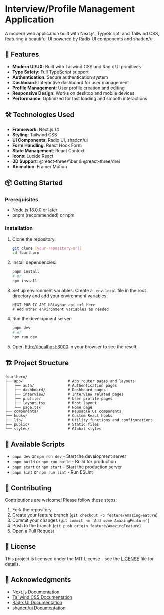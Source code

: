 # Interview/Profile Management Application

A modern web application built with Next.js, TypeScript, and Tailwind CSS, featuring a beautiful UI powered by Radix UI components and shadcn/ui.

## 🚀 Features

- **Modern UI/UX**: Built with Tailwind CSS and Radix UI primitives
- **Type Safety**: Full TypeScript support
- **Authentication**: Secure authentication system
- **Dashboard**: Interactive dashboard for user management
- **Profile Management**: User profile creation and editing
- **Responsive Design**: Works on desktop and mobile devices
- **Performance**: Optimized for fast loading and smooth interactions

## 🛠 Technologies Used

- **Framework**: Next.js 14
- **Styling**: Tailwind CSS
- **UI Components**: Radix UI, shadcn/ui
- **Form Handling**: React Hook Form
- **State Management**: React Context
- **Icons**: Lucide React
- **3D Support**: @react-three/fiber & @react-three/drei
- **Animation**: Framer Motion

## 📦 Getting Started

### Prerequisites

- Node.js 18.0.0 or later
- pnpm (recommended) or npm

### Installation

1. Clone the repository:
   ```bash
   git clone [your-repository-url]
   cd fourthpro
   ```

2. Install dependencies:
   ```bash
   pnpm install
   # or
   npm install
   ```

3. Set up environment variables:
   Create a `.env.local` file in the root directory and add your environment variables:
   ```env
   NEXT_PUBLIC_API_URL=your_api_url_here
   # Add other environment variables as needed
   ```

4. Run the development server:
   ```bash
   pnpm dev
   # or
   npm run dev
   ```

5. Open [http://localhost:3000](http://localhost:3000) in your browser to see the result.

## 🏗 Project Structure

```
fourthpro/
├── app/                    # App router pages and layouts
│   ├── auth/               # Authentication pages
│   ├── dashboard/          # Dashboard pages
│   ├── interview/          # Interview related pages
│   ├── profile/            # User profile pages
│   ├── layout.tsx          # Root layout
│   └── page.tsx            # Home page
├── components/             # Reusable UI components
├── hooks/                  # Custom React hooks
├── lib/                    # Utility functions and configurations
├── public/                 # Static files
└── styles/                 # Global styles
```

## 🚀 Available Scripts

- `pnpm dev` or `npm run dev` - Start the development server
- `pnpm build` or `npm run build` - Build for production
- `pnpm start` or `npm start` - Start the production server
- `pnpm lint` or `npm run lint` - Run ESLint

## 🤝 Contributing

Contributions are welcome! Please follow these steps:

1. Fork the repository
2. Create your feature branch (`git checkout -b feature/AmazingFeature`)
3. Commit your changes (`git commit -m 'Add some AmazingFeature'`)
4. Push to the branch (`git push origin feature/AmazingFeature`)
5. Open a Pull Request

## 📄 License

This project is licensed under the MIT License - see the [LICENSE](LICENSE) file for details.

## 🙏 Acknowledgments

- [Next.js Documentation](https://nextjs.org/docs)
- [Tailwind CSS Documentation](https://tailwindcss.com/docs)
- [Radix UI Documentation](https://www.radix-ui.com/docs)
- [shadcn/ui Documentation](https://ui.shadcn.com/docs)
